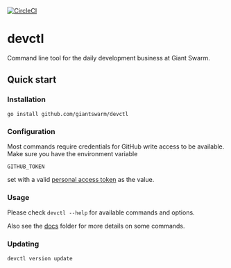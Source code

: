 [![CircleCI](https://circleci.com/gh/giantswarm/devctl.svg?style=svg&circle-token=6e0974e63eac2ab4c788865e49c201b9d60a781a)](https://circleci.com/gh/giantswarm/devctl)

# devctl

Command line tool for the daily development business at Giant Swarm.

## Quick start

### Installation

```nohighlight
go install github.com/giantswarm/devctl
```

### Configuration

Most commands require credentials for GitHub write access to be available. Make sure you have the environment variable

```nohighlight
GITHUB_TOKEN
```

set with a valid [personal access token](https://github.com/settings/tokens) as the value.

### Usage

Please check `devctl --help` for available commands and options.

Also see the [docs](docs/) folder for more details on some commands.

### Updating

```nohighlight
devctl version update
```
